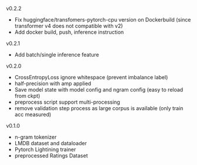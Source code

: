 v0.2.2  
- Fix huggingface/transfomers-pytorch-cpu version on Dockerbuild (since transformer v4 does not compatible with v2)  
- Add docker build, push, inference instruction  

v0.2.1  
- Add batch/single inference feature  

v0.2.0  
- CrossEntropyLoss ignore whitespace (prevent imbalance label)
- half-precision with amp applied  
- Save model state with model config and ngram config (easy to reload from ckpt)  
- preprocess script support multi-processing  
- remove validation step process as large corpus is available (only train acc measured)  

v0.1.0  
- n-gram tokenizer
- LMDB dataset and dataloader
- Pytorch Lightining trainer
- preprocessed Ratings Dataset